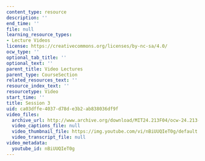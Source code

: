 ```yaml
---
content_type: resource
description: ''
end_time: ''
file: null
learning_resource_types:
- Lecture Videos
license: https://creativecommons.org/licenses/by-nc-sa/4.0/
ocw_type: ''
optional_tab_title: ''
optional_text: ''
parent_title: Video Lectures
parent_type: CourseSection
related_resources_text: ''
resource_index_text: ''
resourcetype: Video
start_time: ''
title: Session 3
uid: ca03dffe-4037-d78d-e3b2-ab838036df9f
video_files:
  archive_url: http://www.archive.org/download/MIT24.213F04/ocw-24.213-28sep2004-220k.mp4
  video_captions_file: null
  video_thumbnail_file: https://img.youtube.com/vi/nBiUUQIeT0g/default.jpg
  video_transcript_file: null
video_metadata:
  youtube_id: nBiUUQIeT0g
---
```

